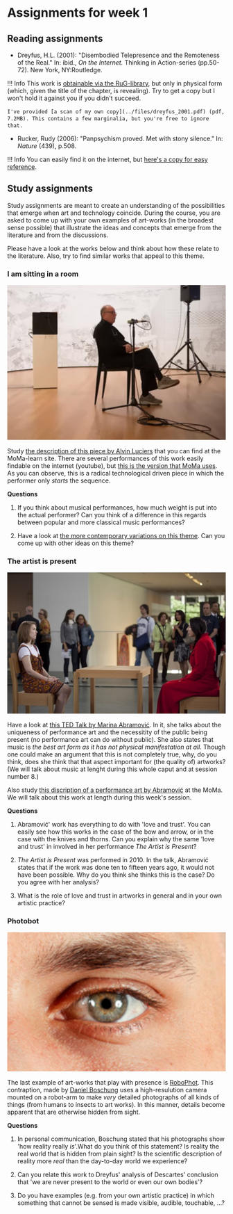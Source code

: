 # Assignments for week 1

## Reading assignments

- Dreyfus, H.L. (2001): "Disembodied Telepresence and the Remoteness of the Real." In: ibid., *On the Internet.* Thinking in Action-series (pp.50-72). New York, NY:Routledge. 

!!! Info 
    This work is [obtainable via the RuG-library](https://rug.on.worldcat.org/detailed-record/55522651?databaseList=638&scope=wz:6544), but only in physical form (which, given the title of the chapter, is revealing). Try to get a copy but I won't hold it against you if you didn't succeed.
    
    I've provided [a scan of my own copy](../files/dreyfus_2001.pdf) (pdf, 7.2MB). This contains a few marginalia, but you're free to ignore that.

- Rucker, Rudy (2006): "Panpsychism proved. Met with stony silence." In: *Nature* (439), p.508. 

!!! Info
    You can easily find it on the internet, but [here's a copy for easy reference](../files/Rucker_2009.pdf).

## Study assignments

Study assignments are meant to create an understanding of the possibilities that emerge when art and technology coincide. During the course, you are asked to come up with your own examples of art-works (in the broadest sense possible) that illustrate the ideas and concepts that emerge from the literature and from the discussions.

Please have a look at the works below and think about how these relate to the literature. Also, try to find similar works that appeal to this theme.

### I am sitting in a room

![Alvin Lucier performing his famous work](../imgs/lucier.png)

Study [the description of this piece by Alvin Luciers](https://www.moma.org/explore/inside_out/2015/01/20/collecting-alvin-luciers-i-am-sitting-in-a-room/) that you can find at the MoMa-learn site. There are several performances of this work easily findable on the internet (youtube), but [this is the version that MoMa uses](https://www.youtube.com/watch?v=bhtO4DsSazc). As you can observe, this is a radical technological driven piece in which the performer only *starts* the sequence. 

**Questions**

1. If you think about musical performances, how much weight is put into the actual performer? Can you think of a difference in this regards between popular and more classical music performances?

2. Have a look at [the more contemporary variations on this theme](https://en.wikipedia.org/wiki/I_Am_Sitting_in_a_Room#In_popular_culture). Can you come up with other ideas on this theme?


### The artist is present

![Marina Abramović sitting at MoMa](../imgs/abramović.png)

Have a look at [this TED Talk by Marina Abramović](https://www.youtube.com/watch?v=M4so_Z9a_u0). In it, she talks about the uniqueness of performance art and the necessitity of the public being present (no performance art can do without public). She also states that music is *the best art form as it has not physical manifestation at all*. Though one could make an argument that this is not completely true, why, do you think, does she think that that aspect important for (the quality of) artworks? (We will talk about music at lenght during this whole caput and at session number 8.)

Also study [this discription of a performance art by Abramović](https://www.moma.org/learn/moma_learning/marina-abramovic-marina-abramovic-the-artist-is-present-2010/) at the MoMa. We will talk about this work at length during this week's session.

**Questions**

1. Abramović' work has everything to do with 'love and trust'. You can easily see how this works in the case of the bow and arrow, or in the case with the knives and thorns. Can you explain why the same 'love and trust' in involved in her performance *The Artist is Present*?

2. *The Artist is Present* was performed in 2010. In the talk, Abramović states that if the work was done ten to fifteen years ago, it would not have been possible. Why do you think she thinks this is the case? Do you agree with her analysis?

3. What is the role of love and trust in artworks in general and in your own artistic practice? 

### Photobot

![Detailled image by Daniel Boschung](../imgs/boschung.png)

The last example of art-works that play with presence is [RoboPhot](https://www.robophot.com/). This contraption, made by [Daniel Boschung](https://www.danielboschung.com/daniel-boschung/) uses a high-resulution camera mounted on a  robot-arm to make *very* detailed photographs of all kinds of things (from humans to insects to art works). In this manner, details become apparent that are otherwise hidden from sight.

**Questions**

1. In personal communication, Boschung stated that his photographs show 'how reality really *is*'.What do you think of this statement? Is reality the real world that is hidden from plain sight? Is the scientific description of reality more *real* than the day-to-day world we experience?

2. Can you relate this work to Dreyfus' analysis of Descartes' conclusion that 'we are never present to the world or even our own bodies'? 

3. Do you have examples (e.g. from your own artistic practice) in which something that cannot be sensed is made visible, audible, touchable, ...? 



